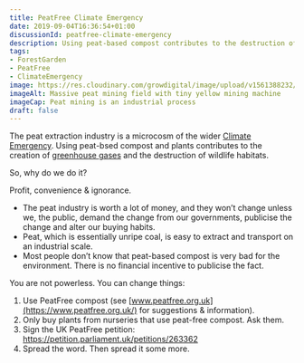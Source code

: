 ```yaml
---
title: PeatFree Climate Emergency
date: 2019-09-04T16:36:54+01:00
discussionId: peatfree-climate-emergency
description: Using peat-based compost contributes to the destruction of wildlife habitats and the release of vast amounts of greenhouse gases. Profit, convenience & ignorance; it is the story of Climate Breakdown.
tags: 
- ForestGarden
- PeatFree
- ClimateEmergency
image: https://res.cloudinary.com/growdigital/image/upload/v1561388232/peatfree-extraction.jpg
imageAlt: Massive peat mining field with tiny yellow mining machine
imageCap: Peat mining is an industrial process
draft: false
---
```


The peat extraction industry is a microcosm of the wider [Climate Emergency](https://en.wikipedia.org/wiki/Global_warming). Using peat-bsed compost and plants contributes to the creation of [greenhouse gases](https://en.wikipedia.org/wiki/Greenhouse_gas) and the destruction of wildlife habitats.

So, why do we do it? 

Profit, convenience & ignorance.

* The peat industry is worth a lot of money, and they won’t change unless we, the public, demand the change from our governments, publicise the change and alter our buying habits.
* Peat, which is essentially unripe coal, is easy to extract and transport on an industrial scale.
* Most people don’t know that peat-based compost is very bad for the environment. There is no financial incentive to publicise the fact.

You are not powerless. You can change things:

1. Use PeatFree compost (see [www.peatfree.org.uk](https://www.peatfree.org.uk/) for suggestions & information).
2. Only buy plants from nurseries that use peat-free compost. Ask them.
3. Sign the UK PeatFree petition: <https://petition.parliament.uk/petitions/263362>
4. Spread the word. Then spread it some more.


